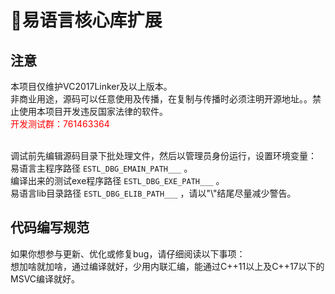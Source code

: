 # 🎃易语言核心库扩展

## 注意
本项目仅维护VC2017Linker及以上版本。
<br>
非商业用途，源码可以任意使用及传播，在复制与传播时必须注明开源地址。。禁止使用本项目开发违反国家法律的软件。
<br>
<font color="#FF0000">开发测试群：761463364</font>
<br>
<br>

调试前先编辑源码目录下批处理文件，然后以管理员身份运行，设置环境变量：
<br>
易语言主程序路径 `ESTL_DBG_EMAIN_PATH___` 。
<br>
编译出来的测试exe程序路径 `ESTL_DBG_EXE_PATH___` 。
<br>
易语言lib目录路径 `ESTL_DBG_ELIB_PATH___` ，请以"\\"结尾尽量减少警告。


## 代码编写规范
如果你想参与更新、优化或修复bug，请仔细阅读以下事项：
<br>
想加啥就加啥，通过编译就好，少用内联汇编，能通过C++11以上及C++17以下的MSVC编译就好。
